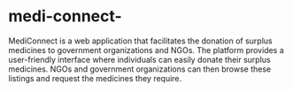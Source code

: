 # medi-connect-
MediConnect is a web application that facilitates the donation of surplus medicines to government organizations and NGOs. The platform provides a user-friendly interface where individuals can easily donate their surplus medicines. NGOs and government organizations can then browse these listings and request the medicines they require.  
